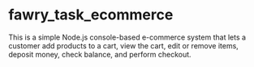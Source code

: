 # fawry_task_ecommerce
This is a simple Node.js console-based e-commerce system that lets a customer add products to a cart, view the cart, edit or remove items, deposit money, check balance, and perform checkout.
